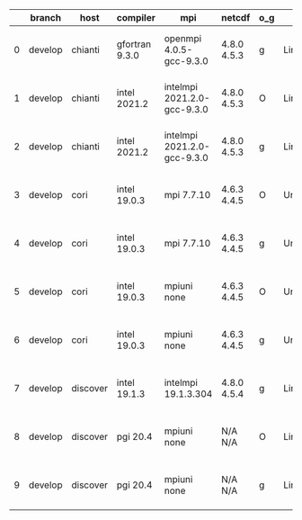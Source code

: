 |    | branch   | host     | compiler       | mpi                         | netcdf      | o_g   | os     | build   |   u_pass |   u_fail |   s_pass |   s_fail |   e_pass |   e_fail |   nuopc_pass |   nuopc_fail | artifacts_hash                                                                                                                                                        | modified                  |
|----|----------|----------|----------------|-----------------------------|-------------|-------|--------|---------|----------|----------|----------|----------|----------|----------|--------------|--------------|-----------------------------------------------------------------------------------------------------------------------------------------------------------------------|---------------------------|
|  0 | develop  | chianti  | gfortran 9.3.0 | openmpi 4.0.5-gcc-9.3.0     | 4.8.0 4.5.3 | g     | Linux  | pass    |    13647 |        0 |       49 |        0 |       80 |        0 |           50 |            0 | [artifacts](https://github.com/esmf-org/esmf-test-artifacts/tree/030f3f74802129bd994dd9b3e2b900c893c69577/develop/chianti/gfortran/9.3.0/g/openmpi/4.0.5-gcc-9.3.0)   | 2022-03-30 02:53:02 -0400 |
|  1 | develop  | chianti  | intel 2021.2   | intelmpi 2021.2.0-gcc-9.3.0 | 4.8.0 4.5.3 | O     | Linux  | pass    |    13647 |        0 |       49 |        0 |       80 |        0 |           50 |            0 | [artifacts](https://github.com/esmf-org/esmf-test-artifacts/tree/c7245ab56bbb97467954d7f1f40f859a24e420e2/develop/chianti/intel/2021.2/O/intelmpi/2021.2.0-gcc-9.3.0) | 2022-03-30 02:26:36 -0400 |
|  2 | develop  | chianti  | intel 2021.2   | intelmpi 2021.2.0-gcc-9.3.0 | 4.8.0 4.5.3 | g     | Linux  | pass    |    13647 |        0 |       49 |        0 |       80 |        0 |           50 |            0 | [artifacts](https://github.com/esmf-org/esmf-test-artifacts/tree/a7014a6323164a339b2dc1ccafb99b2809fa973e/develop/chianti/intel/2021.2/g/intelmpi/2021.2.0-gcc-9.3.0) | 2022-03-30 03:24:04 -0400 |
|  3 | develop  | cori     | intel 19.0.3   | mpi 7.7.10                  | 4.6.3 4.4.5 | O     | Unicos | pass    |    13647 |        0 |       49 |        0 |       80 |        0 |            0 |            0 | [artifacts](https://github.com/esmf-org/esmf-test-artifacts/tree/832bb8a40a6692513200986300da328c1ea75cdc/develop/cori/intel/19.0.3/O/mpi/7.7.10)                     | 2022-03-30 04:18:28 -0700 |
|  4 | develop  | cori     | intel 19.0.3   | mpi 7.7.10                  | 4.6.3 4.4.5 | g     | Unicos | pass    |    13647 |        0 |       49 |        0 |       80 |        0 |           50 |            0 | [artifacts](https://github.com/esmf-org/esmf-test-artifacts/tree/fa97bd3173320d0a7eadcd5af80f10bd3c68e7c4/develop/cori/intel/19.0.3/g/mpi/7.7.10)                     | 2022-03-30 07:15:36 -0700 |
|  5 | develop  | cori     | intel 19.0.3   | mpiuni none                 | 4.6.3 4.4.5 | O     | Unicos | pass    |    12121 |        0 |        8 |        0 |       43 |        0 |            0 |           50 | [artifacts](https://github.com/esmf-org/esmf-test-artifacts/tree/d965ad32c7d44758f1a0eaad4f5322c350c05911/develop/cori/intel/19.0.3/O/mpiuni/none)                    | 2022-03-30 04:04:09 -0700 |
|  6 | develop  | cori     | intel 19.0.3   | mpiuni none                 | 4.6.3 4.4.5 | g     | Unicos | pass    |    12121 |        0 |        8 |        0 |       43 |        0 |            0 |           50 | [artifacts](https://github.com/esmf-org/esmf-test-artifacts/tree/b171cf599041020776904c86b76b2e46e4b8acd3/develop/cori/intel/19.0.3/g/mpiuni/none)                    | 2022-03-30 06:11:09 -0700 |
|  7 | develop  | discover | intel 19.1.3   | intelmpi 19.1.3.304         | 4.8.0 4.5.4 | g     | Linux  | pass    |    13647 |        0 |       49 |        0 |       80 |        0 |           50 |            0 | [artifacts](https://github.com/esmf-org/esmf-test-artifacts/tree/b70eced8e48c5f65f6ee1b39b8108934e2c849ef/develop/discover/intel/19.1.3/g/intelmpi/19.1.3.304)        | 2022-03-30 02:00:36 -0400 |
|  8 | develop  | discover | pgi 20.4       | mpiuni none                 | N/A N/A     | O     | Linux  | pass    |    11499 |      622 |        6 |        2 |       40 |        3 |            0 |           50 | [artifacts](https://github.com/esmf-org/esmf-test-artifacts/tree/5d945bb2bfde3154561687c57a46c427f678172e/develop/discover/pgi/20.4/O/mpiuni/none)                    | 2022-03-30 02:55:43 -0400 |
|  9 | develop  | discover | pgi 20.4       | mpiuni none                 | N/A N/A     | g     | Linux  | pass    |    11499 |      622 |        4 |        4 |       40 |        3 |            0 |           50 | [artifacts](https://github.com/esmf-org/esmf-test-artifacts/tree/b22cc0237b321555335947abd514bd1e4d9bf4c1/develop/discover/pgi/20.4/g/mpiuni/none)                    | 2022-03-30 03:03:42 -0400 |